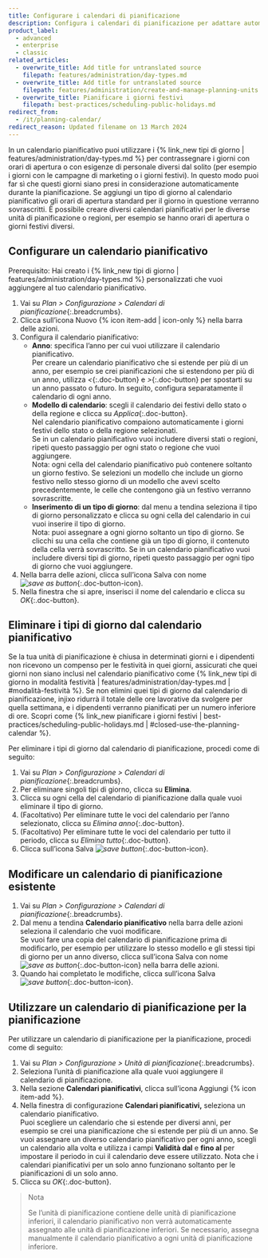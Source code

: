 ```yaml
---
title: Configurare i calendari di pianificazione
description: Configura i calendari di pianificazione per adattare automaticamente gli orari di apertura standard ai giorni con orari di apertura diversi.
product_label:
  - advanced
  - enterprise
  - classic
related_articles:
  - overwrite_title: Add title for untranslated source
    filepath: features/administration/day-types.md
  - overwrite_title: Add title for untranslated source
    filepath: features/administration/create-and-manage-planning-units.md
  - overwrite_title: Pianificare i giorni festivi
    filepath: best-practices/scheduling-public-holidays.md
redirect_from:
  - /it/planning-calendar/
redirect_reason: Updated filename on 13 March 2024
---
```


In un calendario pianificativo puoi utilizzare i {% link_new tipi di giorno | features/administration/day-types.md %} per contrassegnare i giorni con orari di apertura o con esigenze di personale diversi dal solito (per esempio i giorni con le campagne di marketing o i giorni festivi). In questo modo puoi far sì che questi giorni siano presi in considerazione automaticamente durante la pianificazione. Se aggiungi un tipo di giorno al calendario pianificativo gli orari di apertura standard per il giorno in questione verranno sovrascritti. È possibile creare diversi calendari pianificativi per le diverse unità di pianificazione o regioni, per esempio se hanno orari di apertura o giorni festivi diversi.

## Configurare un calendario pianificativo

Prerequisito: Hai creato i {% link_new tipi di giorno | features/administration/day-types.md %} personalizzati che vuoi aggiungere al tuo calendario pianificativo.

1. Vai su _Plan > Configurazione > Calendari di pianificazione_{:.breadcrumbs}.
2. Clicca sull’icona Nuovo {% icon item-add | icon-only %} nella barra delle azioni.
3. Configura il calendario pianificativo:
    - **Anno**: specifica l’anno per cui vuoi utilizzare il calendario pianificativo.<br>Per creare un calendario pianificativo che si estende per più di un anno, per esempio se crei pianificazioni che si estendono per più di un anno, utilizza _<_{:.doc-button} e _>_{:.doc-button} per spostarti su un anno passato o futuro. In seguito, configura separatamente il calendario di ogni anno.
    - **Modello di calendario**: scegli il calendario dei festivi dello stato o della regione e clicca su _Applica_{:.doc-button}.<br>Nel calendario pianificativo compaiono automaticamente i giorni festivi dello stato o della regione selezionati.<br>Se in un calendario pianificativo vuoi includere diversi stati o regioni, ripeti questo passaggio per ogni stato o regione che vuoi aggiungere.<br>Nota: ogni cella del calendario pianificativo può contenere soltanto un giorno festivo. Se selezioni un modello che include un giorno festivo nello stesso giorno di un modello che avevi scelto precedentemente, le celle che contengono già un festivo verranno sovrascritte.
    - **Inserimento di un tipo di giorno**: dal menu a tendina seleziona il tipo di giorno personalizzato e clicca su ogni cella del calendario in cui vuoi inserire il tipo di giorno.<br>Nota: puoi assegnare a ogni giorno soltanto un tipo di giorno. Se clicchi su una cella che contiene già un tipo di giorno, il contenuto della cella verrà sovrascritto. Se in un calendario pianificativo vuoi includere diversi tipi di giorno, ripeti questo passaggio per ogni tipo di giorno che vuoi aggiungere.
4. Nella barra delle azioni, clicca sull’icona Salva con nome _![save as button](/assets/img/common/saveas.gif)_{:.doc-button-icon}.
5. Nella finestra che si apre, inserisci il nome del calendario e clicca su _OK_{:.doc-button}.

## Eliminare i tipi di giorno dal calendario pianificativo

Se la tua unità di pianificazione è chiusa in determinati giorni e i dipendenti non ricevono un compenso per le festività in quei giorni, assicurati che quei giorni non siano inclusi nel calendario pianificativo come {% link_new tipi di giorno in modalità festività | features/administration/day-types.md | #modalità-festività %}. Se non elimini quei tipi di giorno dal calendario di pianificazione, injixo ridurrà il totale delle ore lavorative da svolgere per quella settimana, e i dipendenti verranno pianificati per un numero inferiore di ore. Scopri come {% link_new pianificare i giorni festivi | best-practices/scheduling-public-holidays.md | #closed-use-the-planning-calendar %}.

Per eliminare i tipi di giorno dal calendario di pianificazione, procedi come di seguito:
1. Vai su _Plan > Configurazione > Calendari di pianificazione_{:.breadcrumbs}.
2. Per eliminare singoli tipi di giorno, clicca su **Elimina**.
3. Clicca su ogni cella del calendario di pianificazione dalla quale vuoi eliminare il tipo di giorno.
4. (Facoltativo) Per eliminare tutte le voci del calendario per l’anno selezionato, clicca su _Elimina anno_{:.doc-button}.
5. (Facoltativo) Per eliminare tutte le voci del calendario per tutto il periodo, clicca su _Elimina tutto_{:.doc-button}.
5. Clicca sull’icona Salva _![save button](/assets/img/common/save.gif)_{:.doc-button-icon}.

## Modificare un calendario di pianificazione esistente

1. Vai su _Plan > Configurazione > Calendari di pianificazione_{:.breadcrumbs}.
2. Dal menu a tendina **Calendario pianificativo** nella barra delle azioni seleziona il calendario che vuoi modificare.<br>Se vuoi fare una copia del calendario di pianificazione prima di modificarlo, per esempio per utilizzare lo stesso modello e gli stessi tipi di giorno per un anno diverso, clicca sull’icona Salva con nome _![save as button](/assets/img/common/saveas.gif)_{:.doc-button-icon} nella barra delle azioni.
3. Quando hai completato le modifiche, clicca sull’icona Salva _![save button](/assets/img/common/save.gif)_{:.doc-button-icon}.

## Utilizzare un calendario di pianificazione per la pianificazione

Per utilizzare un calendario di pianificazione per la pianificazione, procedi come di seguito:

1. Vai su _Plan > Configurazione > Unità di pianificazione_{:.breadcrumbs}.
2. Seleziona l’unità di pianificazione alla quale vuoi aggiungere il calendario di pianificazione.
2. Nella sezione **Calendari pianificativi**, clicca sull’icona Aggiungi {% icon item-add %}.
3. Nella finestra di configurazione **Calendari pianificativi,** seleziona un calendario pianificativo.<br>Puoi scegliere un calendario che si estende per diversi anni, per esempio se crei una pianificazione che si estende per più di un anno. Se vuoi assegnare un diverso calendario pianificativo per ogni anno, scegli un calendario alla volta e utilizza i campi **Validità dal** e **fino al** per impostare il periodo in cui il calendario deve essere utilizzato. Nota che i calendari pianificativi per un solo anno funzionano soltanto per le pianificazioni di un solo anno.
4. Clicca su _OK_{:.doc-button}.

> Nota
>
> Se l’unità di pianificazione contiene delle unità di pianificazione inferiori, il calendario pianificativo non verrà automaticamente assegnato alle unità di pianificazione inferiori. Se necessario, assegna manualmente il calendario pianificativo a ogni unità di pianificazione inferiore.
